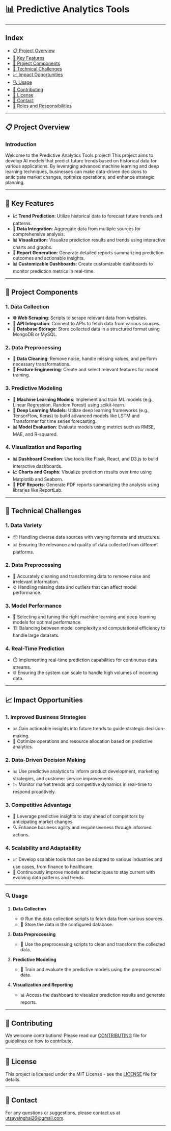 # 📊 Predictive Analytics Tools

---

## Index
- [📋 Project Overview](#project-overview)
- [🌟 Key Features](#key-features)
- [🔧 Project Components](#project-components)
- [🚧 Technical Challenges](#technical-challenges)
- [📈 Impact Opportunities](#impact-opportunities)
- [🔍 Usage](#usage)
- [🤝 Contributing](#contributing)
- [📜 License](#license)
- [📧 Contact](#contact)
- [👥 Roles and Responsibilities](ROLES_AND_RESPONSIBILITIES.md)

---

<a name="project-overview"></a>
## 📋 Project Overview

### Introduction
Welcome to the Predictive Analytics Tools project! This project aims to develop AI models that predict future trends based on historical data for various applications. By leveraging advanced machine learning and deep learning techniques, businesses can make data-driven decisions to anticipate market changes, optimize operations, and enhance strategic planning.

---

<a name="key-features"></a>
## 🌟 Key Features
- **📈 Trend Prediction**: Utilize historical data to forecast future trends and patterns.
- **🔗 Data Integration**: Aggregate data from multiple sources for comprehensive analysis.
- **📊 Visualization**: Visualize prediction results and trends using interactive charts and graphs.
- **📄 Report Generation**: Generate detailed reports summarizing prediction outcomes and actionable insights.
- **📊 Customizable Dashboards**: Create customizable dashboards to monitor prediction metrics in real-time.

---

<a name="project-components"></a>
## 🔧 Project Components

### 1. Data Collection
- **🌐 Web Scraping**: Scripts to scrape relevant data from websites.
- **🔌 API Integration**: Connect to APIs to fetch data from various sources.
- **💾 Database Storage**: Store collected data in a structured format using MongoDB or MySQL.

### 2. Data Preprocessing
- **🧹 Data Cleaning**: Remove noise, handle missing values, and perform necessary transformations.
- **🔧 Feature Engineering**: Create and select relevant features for model training.

### 3. Predictive Modeling
- **🤖 Machine Learning Models**: Implement and train ML models (e.g., Linear Regression, Random Forest) using scikit-learn.
- **🧠 Deep Learning Models**: Utilize deep learning frameworks (e.g., TensorFlow, Keras) to build advanced models like LSTM and Transformer for time series forecasting.
- **📊 Model Evaluation**: Evaluate models using metrics such as RMSE, MAE, and R-squared.

### 4. Visualization and Reporting
- **📊 Dashboard Creation**: Use tools like Flask, React, and D3.js to build interactive dashboards.
- **📈 Charts and Graphs**: Visualize prediction results over time using Matplotlib and Seaborn.
- **📑 PDF Reports**: Generate PDF reports summarizing the analysis using libraries like ReportLab.

---

<a name="technical-challenges"></a>
## 🚧 Technical Challenges

### 1. Data Variety
- 📦 Handling diverse data sources with varying formats and structures.
- 📊 Ensuring the relevance and quality of data collected from different platforms.

### 2. Data Preprocessing
- 🧹 Accurately cleaning and transforming data to remove noise and irrelevant information.
- ⚙️ Handling missing data and outliers that can affect model performance.

### 3. Model Performance
- 🤖 Selecting and tuning the right machine learning and deep learning models for optimal performance.
- 🏗️ Balancing between model complexity and computational efficiency to handle large datasets.

### 4. Real-Time Prediction
- ⏱️ Implementing real-time prediction capabilities for continuous data streams.
- 🌐 Ensuring the system can scale to handle high volumes of incoming data.

---

<a name="impact-opportunities"></a>
## 📈 Impact Opportunities

### 1. Improved Business Strategies
- 📊 Gain actionable insights into future trends to guide strategic decision-making.
- 🔄 Optimize operations and resource allocation based on predictive analytics.

### 2. Data-Driven Decision Making
- 📊 Use predictive analytics to inform product development, marketing strategies, and customer service improvements.
- 📉 Monitor market trends and competitive dynamics in real-time to respond proactively.

### 3. Competitive Advantage
- 🚀 Leverage predictive insights to stay ahead of competitors by anticipating market changes.
- 🔍 Enhance business agility and responsiveness through informed actions.

### 4. Scalability and Adaptability
- 📈 Develop scalable tools that can be adapted to various industries and use cases, from finance to healthcare.
- 🔄 Continuously improve models and techniques to stay current with evolving data patterns and trends.

---

<a name="usage"></a>
### 🔍 Usage

1. **Data Collection**
   - 🌐 Run the data collection scripts to fetch data from various sources.
   - 💾 Store the data in the configured database.

2. **Data Preprocessing**
   - 🧹 Use the preprocessing scripts to clean and transform the collected data.

3. **Predictive Modeling**
   - 🤖 Train and evaluate the predictive models using the preprocessed data.

4. **Visualization and Reporting**
   - 📊 Access the dashboard to visualize prediction results and generate reports.

---

<a name="contributing"></a>
## 🤝 Contributing

We welcome contributions! Please read our [CONTRIBUTING](CONTRIBUTING.md) file for guidelines on how to contribute.

---

<a name="license"></a>
## 📜 License

This project is licensed under the MIT License - see the [LICENSE](LICENSE) file for details.

---

<a name="contact"></a>
## 📧 Contact

For any questions or suggestions, please contact us at [utsavsinghal26@gmail.com](mailto:utsavsinghal26@gmail.com).

---
